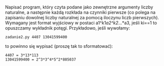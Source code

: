 Napisać program, który czyta podane jako zewnętrzne argumenty liczby naturalne, a następnie każdą
rozkłada na czynniki pierwsze (co polega na zapisaniu dowolnej liczby naturalnej za pomocą iloczynu
liczb pierwszych). Wymagany jest format wyjściowy w postaci a1^k1*a2^k2*...*a3, jeśli ki==1 to
opuszczamy wykładnik potęgi. Przykładowo, jeśli wywołamy:
```
zadanie2.py 4407 13041599400
```
to powinno się wypisać (proszę tak to sformatować):
```
4407 = 3*13*113
13041599400 = 2^3*3^4*5^2*805037
```
